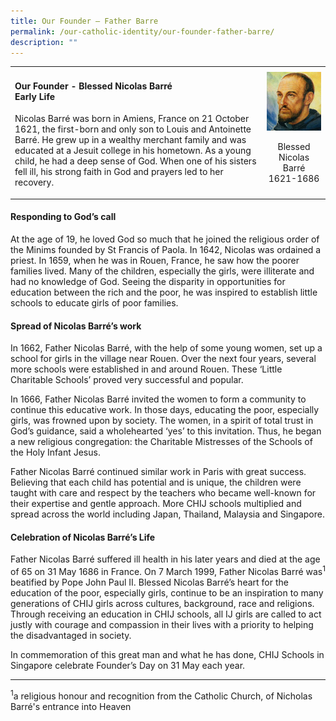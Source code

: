 ```yaml
---
title: Our Founder – Father Barre
permalink: /our-catholic-identity/our-founder-father-barre/
description: ""
---
```

<table style="border-collapse: collapse; width: 100%;" border="0">
<tbody>
<tr>
<td style="width: 80%;" style="text-align:left;">
<h4><strong>Our Founder - Blessed Nicolas Barr&eacute;</strong><br /><strong>Early Life</strong></h4>
<p>Nicolas Barr&eacute; was born in Amiens, France on 21 October 1621, the first-born and only son to Louis and Antoinette Barr&eacute;. He grew up in a wealthy merchant family and was educated at a Jesuit college in his hometown. As a young child, he had a deep sense of God. When one of his sisters fell ill, his strong faith in God and prayers led to her recovery.</p>
</td>
<td style="width: 20%;">
<img src="/images/father.png">
<p style="text-align: center;">Blessed Nicolas Barr&eacute;<br>1621-1686</p>
</td>
</tr>
</tbody>
</table>
<h4><strong>Responding to God&rsquo;s call</strong></h4>
<p>At the age of 19, he loved God so much that he joined the religious order of the Minims founded by St Francis of Paola. In 1642, Nicolas was ordained a priest. In 1659, when he was in Rouen, France, he saw how the poorer families lived. Many of the children, especially the girls, were illiterate and had no knowledge of God. Seeing the disparity in opportunities for education between the rich and the poor, he was inspired to establish little schools to educate girls of poor families.</p>
<h4><strong>Spread of Nicolas Barr&eacute;&rsquo;s work</strong></h4>
<p>In 1662, Father Nicolas Barr&eacute;, with the help of some young women, set up a school for girls in the village near Rouen. Over the next four years, several more schools were established in and around Rouen. These &lsquo;Little Charitable Schools&rsquo; proved very successful and popular.</p>
<p>In 1666, Father Nicolas Barr&eacute; invited the women to form a community to continue this educative work. In those days, educating the poor, especially girls, was frowned upon by society. The women, in a spirit of total trust in God&rsquo;s guidance, said a wholehearted &lsquo;yes&rsquo; to this invitation. Thus, he began a new religious congregation: the Charitable Mistresses of the Schools of the Holy Infant Jesus.&nbsp;</p>
<p>Father Nicolas Barr&eacute; continued similar work in Paris with great success. Believing that each child has potential and is unique, the children were taught with care and respect by the teachers who became well-known for their expertise and gentle approach. More CHIJ schools multiplied and spread across the world including Japan, Thailand, Malaysia and Singapore.</p>
<h4><strong>Celebration of Nicolas Barr&eacute;&rsquo;s Life</strong></h4>
<p>Father Nicolas Barr&eacute; suffered ill health in his later years and died at the age of 65 on 31 May 1686 in France. On 7 March 1999, Father Nicolas Barr&eacute; was<sup>1</sup> beatified by Pope John Paul II. Blessed Nicolas Barr&eacute;&rsquo;s heart for the education of the poor, especially girls, continue to be an inspiration to many generations of CHIJ girls across cultures, background, race and religions. Through receiving an education in CHIJ schools, all IJ girls are called to act justly with courage and compassion in their lives with a priority to helping the disadvantaged in society.</p>
<p>In commemoration of this great man and what he has done, CHIJ Schools in Singapore celebrate Founder&rsquo;s Day on 31 May each year.</p>
<hr />
<p><sup>1</sup>a religious honour and recognition from the Catholic Church, of Nicholas Barr&eacute;'s entrance into Heaven</p>